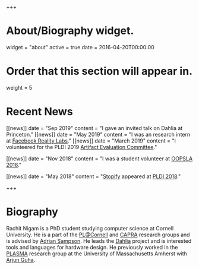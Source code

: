 +++
# About/Biography widget.
widget = "about"
active = true
date = 2016-04-20T00:00:00

# Order that this section will appear in.
weight = 5

# Recent News
[[news]]
  date = "Sep 2019"
  content = "I gave an invited talk on Dahlia at Princeton."
[[news]]
  date = "May 2019"
  content = "I was an research intern at [Facebook Reality Labs](https://www.facebook.com/careers/areas-of-work/facebookrealitylabs/?teams[0]=Facebook%20Reality%20Labs<Paste>)."
[[news]]
  date = "March 2019"
  content = "I volunteered for the PLDI 2019 [Artifact Evaluation Committee](https://pldi19.sigplan.org/committee/pldi-2019-pldi-research-artifacts-artifact-evaluation-committee)."

[[news]]
  date = "Nov 2018"
  content = "I was a student volunteer at [OOPSLA 2018](https://conf.researchr.org/track/splash-2018/splash-2018-OOPSLA)."

[[news]]
  date = "May 2018"
  content = "[Stopify](https://www.stopify.org/) appeared at [PLDI 2018](https://conf.researchr.org/home/pldi-2018)."

+++

# Biography

Rachit Nigam is a PhD student studying computer science at Cornell University. He is a part of the [PL@Cornell][pl-cornell] and [CAPRA][capra] research groups and is advised by [Adrian Sampson][adrian]. He leads the [Dahlia][dahlia] project and is interested tools and languages for hardware design. He previously worked in the [PLASMA][plasma] research group at the University of Massachusetts Amherst with [Arjun Guha][arjun].

[capra]: https://capra.cs.cornell.edu/
[adrian]: https://www.cs.cornell.edu/~asampson/
[plasma]: https://plasma-umass.org/
[arjun]: http://people.cs.umass.edu/arjun
[pl-cornell]: http://pl.cs.cornell.edu
[dahlia]: http://capra.cs.cornell.edu/fuse
